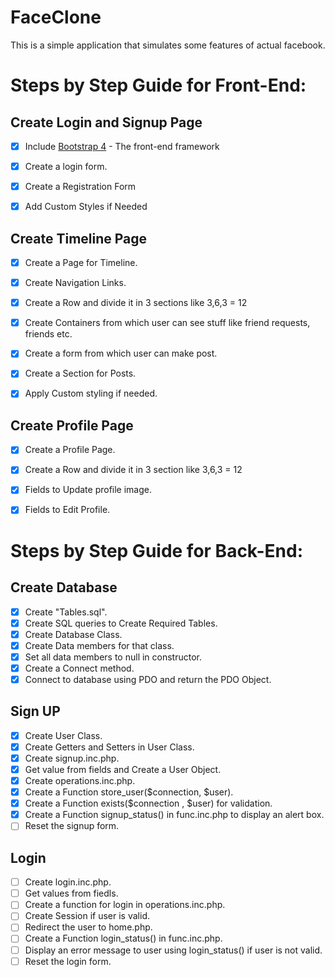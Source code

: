 # FaceClone

This is a simple application that simulates some features of actual facebook.


# Steps by Step Guide for Front-End:

## Create Login and Signup Page
- [x] Include [Bootstrap 4](http://www.getbootstrap.com) - The front-end framework
- [x] Create a login form.
- [x] Create a Registration Form
- [x] Add Custom Styles if Needed


## Create Timeline Page

- [x] Create a Page for Timeline.
- [x] Create Navigation Links.
- [x] Create a Row and divide it in 3 sections like 3,6,3 = 12
- [x] Create Containers from which user can see stuff like friend requests, friends etc.
- [x] Create a form from which user can make post.
- [x] Create a Section for Posts.
- [x] Apply Custom styling if needed.


## Create Profile Page

- [x] Create a Profile Page.
- [x] Create a Row and divide it in 3 section like 3,6,3 = 12
- [x] Fields to Update profile image.
- [x] Fields to Edit Profile.


# Steps by Step Guide for Back-End:

## Create Database

- [x] Create "Tables.sql".
- [x] Create SQL queries to Create Required Tables.
- [x] Create Database Class.
- [x] Create Data members for that class.
- [x] Set all data members to null in constructor.
- [x] Create a Connect method.
- [x] Connect to database using PDO and return the PDO Object.

## Sign UP
- [x] Create User Class.
- [x] Create Getters and Setters in User Class.
- [x] Create signup.inc.php.
- [x] Get value from fields and Create a User Object.
- [x] Create operations.inc.php.
- [x] Create a Function store_user($connection, $user).
- [x] Create a Function exists($connection , $user) for validation.
- [x] Create a Function signup_status() in func.inc.php to display an alert box.
- [ ] Reset the signup form.

## Login
- [ ] Create login.inc.php.
- [ ] Get values from fiedls.
- [ ] Create a function for login in operations.inc.php.
- [ ] Create Session if user is valid.
- [ ] Redirect the user to home.php.
- [ ] Create a Function login_status() in func.inc.php.
- [ ] Display an error message to user using login_status() if user is not valid.
- [ ] Reset the login form.
